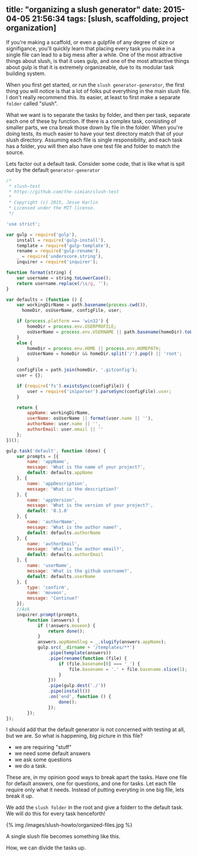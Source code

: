 title: "organizing a slush generator"
date: 2015-04-05 21:56:34
tags: [slush, scaffolding, project organization]
---


If you're making a scaffold, or even a gulpfile of any degree of size or signifigance, you'll quickly learn that placing every task you make in a single file can lead to a big mess after a while. One of the most attractive things about slush, is that it uses gulp, and one of the most attractive things about gulp is that it is extremely organizeable, due to its modular task building system.

When you first get started, or run the `slush generator-generator`, the first thing you will notice is that a lot of folks put everything in the main slush file. I don't really recommend this. Its easier, at least to first make a separate `folder` called "slush".

What we want is to separate the tasks by folder, and then per task, separate each one of these by function. If there is a complex task, consisting of smaller parts, we cna break those down by file in the folder. When you're doing tests, its much easier to have your test directory match that of your slush directory. Assuming each file is single responsibility, and each task has a folder, you will then also have one test file and folder to match the source.

Lets factor out a default task. Consider some code, that is like what is spit out by the default `generator-generator`

```js
/*
 * slush-test
 * https://github.com/the-simian/slush-test
 *
 * Copyright (c) 2015, Jesse Harlin
 * Licensed under the MIT license.
 */

'use strict';

var gulp = require('gulp'),
    install = require('gulp-install'),
    template = require('gulp-template'),
    rename = require('gulp-rename'),
    _ = require('underscore.string'),
    inquirer = require('inquirer');

function format(string) {
    var username = string.toLowerCase();
    return username.replace(/\s/g, '');
}

var defaults = (function () {
    var workingDirName = path.basename(process.cwd()),
      homeDir, osUserName, configFile, user;

    if (process.platform === 'win32') {
        homeDir = process.env.USERPROFILE;
        osUserName = process.env.USERNAME || path.basename(homeDir).toLowerCase();
    }
    else {
        homeDir = process.env.HOME || process.env.HOMEPATH;
        osUserName = homeDir && homeDir.split('/').pop() || 'root';
    }

    configFile = path.join(homeDir, '.gitconfig');
    user = {};

    if (require('fs').existsSync(configFile)) {
        user = require('iniparser').parseSync(configFile).user;
    }

    return {
        appName: workingDirName,
        userName: osUserName || format(user.name || ''),
        authorName: user.name || '',
        authorEmail: user.email || ''
    };
})();

gulp.task('default', function (done) {
    var prompts = [{
        name: 'appName',
        message: 'What is the name of your project?',
        default: defaults.appName
    }, {
        name: 'appDescription',
        message: 'What is the description?'
    }, {
        name: 'appVersion',
        message: 'What is the version of your project?',
        default: '0.1.0'
    }, {
        name: 'authorName',
        message: 'What is the author name?',
        default: defaults.authorName
    }, {
        name: 'authorEmail',
        message: 'What is the author email?',
        default: defaults.authorEmail
    }, {
        name: 'userName',
        message: 'What is the github username?',
        default: defaults.userName
    }, {
        type: 'confirm',
        name: 'moveon',
        message: 'Continue?'
    }];
    //Ask
    inquirer.prompt(prompts,
        function (answers) {
            if (!answers.moveon) {
                return done();
            }
            answers.appNameSlug = _.slugify(answers.appName);
            gulp.src(__dirname + '/templates/**')
                .pipe(template(answers))
                .pipe(rename(function (file) {
                    if (file.basename[0] === '_') {
                        file.basename = '.' + file.basename.slice(1);
                    }
                }))
                .pipe(gulp.dest('./'))
                .pipe(install())
                .on('end', function () {
                    done();
                });
        });
});
```
I should add that the default generator is not concerned with testing at all, but we are. So what is happening, big picture in this file?

- we are requiring "stuff"
- we need some default answers
- we ask some questions
- we do a task.

These are, in my opinion good ways to break apart the tasks. Have one file for default answers, one for questions, and one for tasks. Let each file require only what it needs. Instead of putting everyting in one big file, lets break it up.

We add the `slush folder` in the root and give a folderr to the default task. We will do this for every task henceforth!

{% img /images/slush-howto/organized-files.jpg %}

A single slush file becomes something like this.

How, we can divide the tasks up.

